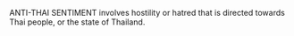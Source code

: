ANTI-THAI SENTIMENT involves hostility or hatred that is directed towards Thai people, or the state of Thailand.
